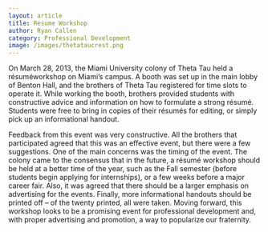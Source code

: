 ```yaml
---
layout: article
title: Resume Workshop
author: Ryan Callen
category: Professional Development
image: /images/thetataucrest.png
---
```


On March 28, 2013, the Miami University colony of Theta Tau held a résuméworkshop on Miami’s campus. A booth was set up in the main lobby of Benton Hall, and the brothers of Theta Tau registered for time slots to operate it. While working the booth, brothers provided students with constructive advice and information on how to formulate a strong résumé. Students were free to bring in copies of their résumés for editing, or simply pick up an informational handout. 

Feedback from this event was very constructive. All the brothers that participated agreed that this was an effective event, but there were a few suggestions. One of the main concerns was the timing of the event. The colony came to the consensus that in the future, a résumé workshop should be held at a better time of the year, such as the Fall semester (before students begin applying for internships), or a few weeks before a major career fair. Also, it was agreed that there should be a larger emphasis on advertising for the events. Finally, more informational handouts should be printed off – of the twenty printed, all were taken. Moving forward, this workshop looks to be a promising event for professional development and, with proper advertising and promotion, a way to popularize our fraternity.